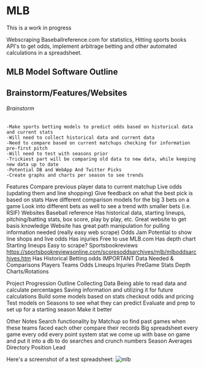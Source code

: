 # MLB

This is a work in progress

Webscraping Baseballreference.com for statistics, Hitting sports books API's to get odds, implement arbitrage betting and other automated calculations in a spreadsheet.




## MLB Model Software Outline

## Brainstorm/Features/Websites
###### Brainstorm
    -Make sports betting models to predict odds based on historical data and current stats
    -Will need to collect historical data and current data
    -Need to compare based on current matchups checking for information pre-first pitch
    -Will need to test with seasons prior
    -Trickiest part will be comparing old data to new data, while keeping new data up to date
    -Potential DB and WebApp And Twitter Picks
    -Create graphs and charts per season to see trends
  Features
    Compare previous player data to current matchup
    Live odds (updating them and line shopping)
    Give feedback on what the best pick is based on stats
    Have different comparison models for the big 3 bets on a game
    Look into different bets as well to see a trend with smaller bets (i.e. RSIF)
  Websites
    Baseball reference
      Has historical data, starting lineups, pitching/batting stats, box score, play by play, etc.
      Great website to get basis knowledge
      Website has great path manipulation for pulling information needed (really easy web scrape)
    Odds Jam
      Potential to show line shops and live odds
      Has injuries
      Free to use
    MLB.com
      Has depth chart
      Starting lineups
      Easy to scrape?
    Sportsbookreviews
      https://sportsbookreviewsonline.com/scoresoddsarchives/mlb/mlboddsarchives.htm
      Has Historical Betting odds IMPORTANT
  Data Needed & Comparisons
    Players
    Teams
    Odds
    Lineups
    Injuries
    PreGame Stats
    Depth Charts/Rotations


Project Progression Outline
  Collecting Data
  Being able to read data and calculate percentages
  Saving information and utilizing it for future calculations
  Build some models based on stats checkout odds and pricing
  Test models on Seasons to see what they can predict
  Evaluate and prep to set up for a starting season
  Make it better$$$$


Other Notes
  Search functionality by Matchup so find past games when these teams faced each other compare their records
  Big spreadsheet every game every odd every point system stat we come up with base on game and put it into a db to do searches and crunch numbers
  Season Averages Directory
  Position Lead

Here's a screenshot of a test spreadsheet:
![mlb](https://user-images.githubusercontent.com/52512047/218917221-d0a55f19-0e8f-43ac-8517-dd4f5d431008.png)


